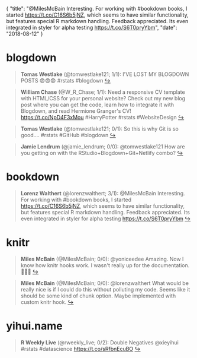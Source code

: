 {
  "title": "@MilesMcBain Interesting. For working with #bookdown books, I started https://t.co/C16S6b5jNZ, which seems to have similar functionality, but features special R markdown handling. Feedback appreciated. Its even integrated in styler for alpha testing https://t.co/S6T0pryYbm",
  "date": "2018-08-12"
}

# blogdown

> **Tomas Westlake** (@tomwestlake121; 1/1): I'VE LOST MY BLOGDOWN POSTS 😨😨😨 #rstats #blogdown  [&#8618;](https://twitter.com/xieyihui/status/1028356660480430082)

<!-- -->


> **William Chase** (@W_R_Chase; 1/1): Need a responsive CV template with HTML/CSS for your personal website?  Check out my new blog post where you can get the code, learn how to integrate it with Blogdown, and read Hermione Granger's CV! https://t.co/NpD4F3xMou
#HarryPotter #rstats #WebsiteDesign  [&#8618;](https://twitter.com/xieyihui/status/1028314859505635328)

<!-- -->


> **Tomas Westlake** (@tomwestlake121; 0/1): So this is why Git is so good.... #rstats #GitHub #blogdown  [&#8618;](https://twitter.com/xieyihui/status/1028362800245211137)

<!-- -->


> **Jamie Lendrum** (@jamie_lendrum; 0/0): @tomwestlake121 How are you getting on with the RStudio+Blogdown+Git+Netlify combo?  [&#8618;](https://twitter.com/xieyihui/status/1028375111093678080)

<!-- -->


# bookdown

> **Lorenz Walthert** (@lorenzwalthert; 3/1): @MilesMcBain Interesting. For working with #bookdown books, I started https://t.co/C16S6b5jNZ, which seems to have similar functionality, but features special R markdown handling. Feedback appreciated. Its even integrated in styler for alpha testing https://t.co/S6T0pryYbm  [&#8618;](https://twitter.com/xieyihui/status/1028218808367042560)

<!-- -->


# knitr

> **Miles McBain** (@MilesMcBain; 0/0): @yoniceedee Amazing. Now I know how knitr hooks work. I wasn't really up for the documentation. 👏👏👏  [&#8618;](https://twitter.com/xieyihui/status/1028269309359878144)

<!-- -->


> **Miles McBain** (@MilesMcBain; 0/0): @lorenzwalthert What would be really nice is if I could do this without polluting my code. Seems like it should be some kind of chunk option. Maybe implemented with custom knitr hook.  [&#8618;](https://twitter.com/xieyihui/status/1028242318980145152)

<!-- -->


# yihui.name

> **R Weekly Live** (@rweekly_live; 0/2): Double Negatives @xieyihui #rstats #datascience https://t.co/sRfbnEcuBO  [&#8618;](https://twitter.com/xieyihui/status/1028129708565716992)

<!-- -->


